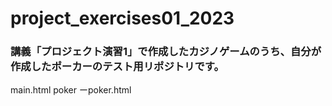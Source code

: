 # project_exercises01_2023

### 講義「プロジェクト演習1」で作成したカジノゲームのうち、自分が作成したポーカーのテスト用リポジトリです。


main.html
poker
ーpoker.html
